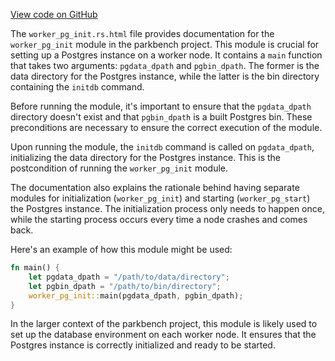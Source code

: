 [View code on GitHub](git@github.com:wangpatrick57/parkbench.git/.autodoc/docs/json/target/doc/src)

The `worker_pg_init.rs.html` file provides documentation for the `worker_pg_init` module in the parkbench project. This module is crucial for setting up a Postgres instance on a worker node. It contains a `main` function that takes two arguments: `pgdata_dpath` and `pgbin_dpath`. The former is the data directory for the Postgres instance, while the latter is the bin directory containing the `initdb` command.

Before running the module, it's important to ensure that the `pgdata_dpath` directory doesn't exist and that `pgbin_dpath` is a built Postgres bin. These preconditions are necessary to ensure the correct execution of the module.

Upon running the module, the `initdb` command is called on `pgdata_dpath`, initializing the data directory for the Postgres instance. This is the postcondition of running the `worker_pg_init` module.

The documentation also explains the rationale behind having separate modules for initialization (`worker_pg_init`) and starting (`worker_pg_start`) the Postgres instance. The initialization process only needs to happen once, while the starting process occurs every time a node crashes and comes back.

Here's an example of how this module might be used:

```rust
fn main() {
    let pgdata_dpath = "/path/to/data/directory";
    let pgbin_dpath = "/path/to/bin/directory";
    worker_pg_init::main(pgdata_dpath, pgbin_dpath);
}
```

In the larger context of the parkbench project, this module is likely used to set up the database environment on each worker node. It ensures that the Postgres instance is correctly initialized and ready to be started.

